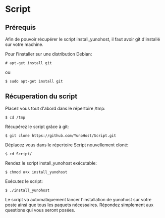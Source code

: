 # Script

## Prérequis

Afin de pouvoir récupérer le script install_yunohost, il faut avoir git d'installé sur votre machine.

Pour l'installer sur une distribution Debian:

    # apt-get install git

ou

    $ sudo apt-get install git

## Récuperation du script

Placez vous tout d'abord dans le répertoire /tmp:

    $ cd /tmp

Récupérez le script grâce à git:

    $ git clone https://github.com/YunoHost/Script.git

Déplacez vous dans le répertoire Script nouvellement cloné:

    $ cd Script/

Rendez le script install_yunohost exécutable:

    $ chmod o+x install_yunohost

Exécutez le script:

    $ ./install_yunohost


Le script va automatiquement lancer l'installation de yunohost sur votre poste ainsi que tous les paquets nécessaires. Répondez simplement aux questions qui vous seront posées.
